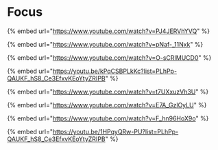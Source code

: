 # Focus

{% embed url="https://www.youtube.com/watch?v=PJ4JERVhYVQ" %}

{% embed url="https://www.youtube.com/watch?v=pNaf-_11Nxk" %}

{% embed url="https://www.youtube.com/watch?v=O-sCRIMUCD0" %}

{% embed url="https://youtu.be/kPqCSBPLkKc?list=PLhPp-QAUKF_hS8_Ce3EfxvKEoYtyZRIPB" %}

{% embed url="https://www.youtube.com/watch?v=t7UXxuzVh3U" %}

{% embed url="https://www.youtube.com/watch?v=E7A_GzlOyLU" %}

{% embed url="https://www.youtube.com/watch?v=F_hn96HoX9o" %}



{% embed url="https://youtu.be/1HPqyQRw-PU?list=PLhPp-QAUKF_hS8_Ce3EfxvKEoYtyZRIPB" %}

